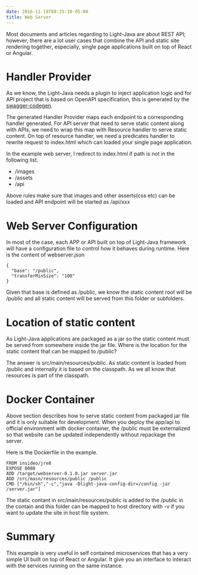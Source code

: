 ```yaml
---
date: 2016-11-18T08:25:10-05:00
title: Web Server
---
```


Most documents and articles regarding to Light-Java are about REST API; however, 
there are a lot user cases that combine the API and static site rendering together,
especially, single page applications built on top of React or Angular. 

# Handler Provider

As we know, the Light-Java needs a plugin to inject application logic and for
API project that is based on OpenAPI specification, this is generated by the
[swagger-codegen](https://networknt.github.io/light-java/tools/swagger-codegen/).

The generated Handler Provider maps each endpoint to a corresponding handler
generated. For API server that need to serve static content along with APIs,
we need to wrap this map with Resource handler to serve static content. On top
of resource handler, we need a predicates handler to rewrite request to index.html
which can loaded your single page application.

In the example web server, I redirect to index.html if path is not in the
following list.

* /images
* /assets
* /api

Above rules make sure that images and other asserts(css etc) can be loaded and
API endpoint will be started as /api/xxx

# Web Server Configuration

In most of the case, each APP or API built on top of Light-Java framework will
have a configuration file to control how it behaves during runtime. Here is the
content of webserver.json

```
{
  "base": "/public",
  "transferMinSize": "100"
}
```
Given that base is defined as /public, we know the static content root will be
/public and all static content will be served from this folder or subfolders.

# Location of static content

As Light-Java applications are packaged as a jar so the static content must be
served from somewhere inside the jar file. Where is the location for the static
content that can be mapped to /public?

The answer is src/main/resources/public. As static content is loaded from /public
and internally it is based on the classpath. As we all know that resources is
part of the classpath. 

# Docker Container

Above section describes how to serve static content from packaged jar file and it 
is only suitable for development. When you deploy the app/api to official environment
with docker container, the /public must be externalized so that website can be updated
independently without repackage the server. 

Here is the Dockerfile in the example.

```
FROM insideo/jre8
EXPOSE 8080
ADD /target/webserver-0.1.0.jar server.jar
ADD /src/main/resources/public /public
CMD ["/bin/sh","-c","java -Dlight-java-config-dir=/config -jar /server.jar"]

```

The static contant in src/main/resources/public is added to the /public in the contain
and this folder can be mapped to host directory with -v if you want to update the site
in host file system. 

# Summary

This example is very useful in self contained microservices that has a very
simple UI built on top of React or Angular. It give you an interface to
interact with the services running on the same instance. 

